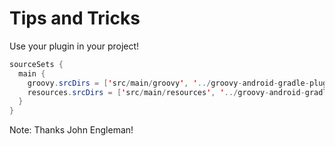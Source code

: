 # Tips and Tricks

Use your plugin in your project!

```java
sourceSets {
  main {
    groovy.srcDirs = ['src/main/groovy', '../groovy-android-gradle-plugin/src/main/groovy']
    resources.srcDirs = ['src/main/resources', '../groovy-android-gradle-plugin/src/main/resources']
  }
}
```

Note:
Thanks John Engleman!

